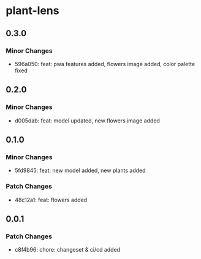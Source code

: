 # plant-lens

## 0.3.0

### Minor Changes

- 596a050: feat: pwa features added, flowers image added, color palette fixed

## 0.2.0

### Minor Changes

- d005dab: feat: model updated, new flowers image added

## 0.1.0

### Minor Changes

- 5fd9845: feat: new model added, new plants added

### Patch Changes

- 48c12a1: feat: flowers added

## 0.0.1

### Patch Changes

- c8f4b96: chore: changeset & ci/cd added
